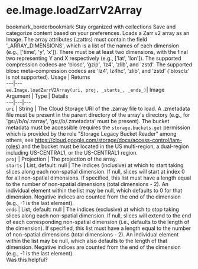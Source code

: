  
#  ee.Image.loadZarrV2Array
bookmark_borderbookmark Stay organized with collections  Save and categorize content based on your preferences.
Loads a Zarr v2 array as an Image. The array attributes (.zattrs) must contain the field '_ARRAY_DIMENSIONS', which is a list of the names of each dimension (e.g., ['time', 'y', 'x']). There must be at least two dimensions, with the final two representing Y and X respectively (e.g., ['lat', 'lon']). The supported compression codecs are 'blosc', 'gzip', 'lz4', 'zlib', and 'zstd'. The supported blosc meta-compression codecs are 'lz4', lz4hc', 'zlib', and 'zstd' ('blosclz' is not supported).
Usage | Returns  
---|---  
`ee.Image.loadZarrV2Array(uri, proj, _starts_, _ends_)`|  Image  
Argument | Type | Details  
---|---|---  
`uri` | String | The Cloud Storage URI of the .zarray file to load. A .zmetadata file must be present in the parent directory of the array's directory (e.g., for 'gs://b/o/.zarray', 'gs://b/.zmetadata' must be present). The bucket metadata must be accessible (requires the `storage.buckets.get` permission which is provided by the role "Storage Legacy Bucket Reader" among others, see https://cloud.google.com/storage/docs/access-control/iam-roles) and the bucket must be located in the US multi-region, a dual-region including US-CENTRAL1, or the US-CENTRAL1 region.  
`proj` | Projection | The projection of the array.  
`starts` | List, default: null | The indices (inclusive) at which to start taking slices along each non-spatial dimension. If null, slices will start at index 0 for all non-spatial dimensions. If specified, this list must have a length equal to the number of non-spatial dimensions (total dimensions - 2). An individual element within the list may be null, which defaults to 0 for that dimension. Negative indices are counted from the end of the dimension (e.g., -1 is the last element).  
`ends` | List, default: null | The indices (exclusive) at which to stop taking slices along each non-spatial dimension. If null, slices will extend to the end of each corresponding non-spatial dimension (i.e., defaults to the length of the dimension). If specified, this list must have a length equal to the number of non-spatial dimensions (total dimensions - 2). An individual element within the list may be null, which also defaults to the length of that dimension. Negative indices are counted from the end of the dimension (e.g., -1 is the last element).  
Was this helpful?
